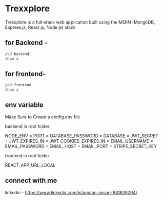 # Trexxplore
Trexxplore is a full-stack web application built using the MERN (MongoDB, Express.js, React.js, Node.js) stack




## for Backend -
```bash
/cd backend 
/npm i
```

## for frontend-
```bash
/cd frontend
/npm i
```


## env variable
Make Sure to Create a config.env file 

backend in root folder 

NODE_ENV = PORT = DATABASE_PASSWORD =  DATABASE  =  JWT_SECRET  =  JWT_EXPIRES_IN =   JWT_COOKIES_EXPIRES_IN  =   EMAIL_USERNAME  =  EMAIL_PASSWORD   =   EMAIL_HOST =  EMAIL_PORT   =  STRIPE_SECRET_KEY

frontend  in root folder


REACT_APP_URL_LOCAL


## connect with me
linkedin - https://www.linkedin.com/in/amaan-ansari-841839204/
